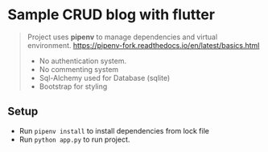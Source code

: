 # Sample CRUD blog with flutter
> Project uses __pipenv__ to manage dependencies and virtual environment. https://pipenv-fork.readthedocs.io/en/latest/basics.html
> -  No authentication system.
> - No commenting system
> - Sql-Alchemy used for Database (sqlite)
> - Bootstrap for styling

## Setup
- Run `pipenv install` to install dependencies from lock file
- Run `python app.py` to run project.
